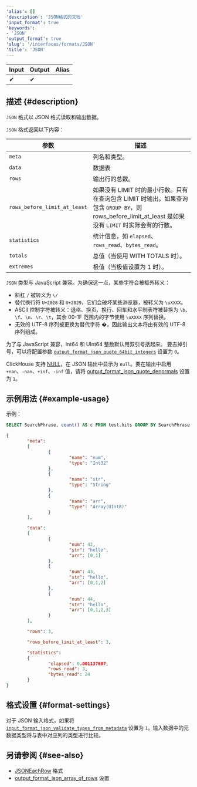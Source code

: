 ```yaml
---
'alias': []
'description': 'JSON格式的文档'
'input_format': true
'keywords':
- 'JSON'
'output_format': true
'slug': '/interfaces/formats/JSON'
'title': 'JSON'
---
```




| Input | Output | Alias |
|-------|--------|-------|
| ✔     | ✔      |       |

## 描述 {#description}

`JSON` 格式以 JSON 格式读取和输出数据。

`JSON` 格式返回以下内容：

| 参数                          | 描述                                                                                                                                                                                                                                    |
|------------------------------|-----------------------------------------------------------------------------------------------------------------------------------------------------------------------------------------------------------------------------------------|
| `meta`                       | 列名和类型。                                                                                                                                                                                                                              |
| `data`                       | 数据表                                                                                                                                                                                                                                |
| `rows`                       | 输出行的总数。                                                                                                                                                                                                                        |
| `rows_before_limit_at_least` | 如果没有 LIMIT 时的最小行数。只有在查询包含 LIMIT 时输出。如果查询包含 `GROUP BY`，则 rows_before_limit_at_least 是如果没有 `LIMIT` 时实际会有的行数。                                                |
| `statistics`                 | 统计信息，如 `elapsed`、`rows_read`、`bytes_read`。                                                                                                                                                                                 |
| `totals`                     | 总值（当使用 WITH TOTALS 时）。                                                                                                                                                                                                       |
| `extremes`                   | 极值（当极值设置为 1 时）。                                                                                                                                                                                                             |

`JSON` 类型与 JavaScript 兼容。为确保这一点，某些字符会被额外转义：
- 斜杠 `/` 被转义为 `\/`
- 替代换行符 `U+2028` 和 `U+2029`，它们会破坏某些浏览器，被转义为 `\uXXXX`。
- ASCII 控制字符被转义：退格、换页、换行、回车和水平制表符被替换为 `\b`、`\f`、`\n`、`\r`、`\t`，其余 00-1F 范围内的字节使用 `\uXXXX` 序列替换。
- 无效的 UTF-8 序列被更换为替代字符 �，因此输出文本将由有效的 UTF-8 序列组成。

为了与 JavaScript 兼容，Int64 和 UInt64 整数默认用双引号括起来。
要去掉引号，可以将配置参数 [`output_format_json_quote_64bit_integers`](/operations/settings/settings-formats.md/#output_format_json_quote_64bit_integers) 设置为 `0`。

ClickHouse 支持 [NULL](/sql-reference/syntax.md)，在 JSON 输出中显示为 `null`。要在输出中启用 `+nan`、`-nan`、`+inf`、`-inf` 值，请将 [output_format_json_quote_denormals](/operations/settings/settings-formats.md/#output_format_json_quote_denormals) 设置为 `1`。

## 示例用法 {#example-usage}

示例：

```sql
SELECT SearchPhrase, count() AS c FROM test.hits GROUP BY SearchPhrase WITH TOTALS ORDER BY c DESC LIMIT 5 FORMAT JSON
```

```json
{
        "meta":
        [
                {
                        "name": "num",
                        "type": "Int32"
                },
                {
                        "name": "str",
                        "type": "String"
                },
                {
                        "name": "arr",
                        "type": "Array(UInt8)"
                }
        ],

        "data":
        [
                {
                        "num": 42,
                        "str": "hello",
                        "arr": [0,1]
                },
                {
                        "num": 43,
                        "str": "hello",
                        "arr": [0,1,2]
                },
                {
                        "num": 44,
                        "str": "hello",
                        "arr": [0,1,2,3]
                }
        ],

        "rows": 3,

        "rows_before_limit_at_least": 3,

        "statistics":
        {
                "elapsed": 0.001137687,
                "rows_read": 3,
                "bytes_read": 24
        }
}
```

## 格式设置 {#format-settings}

对于 JSON 输入格式，如果将 [`input_format_json_validate_types_from_metadata`](/operations/settings/settings-formats.md/#input_format_json_validate_types_from_metadata) 设置为 `1`，输入数据中的元数据类型将与表中对应列的类型进行比较。

## 另请参阅 {#see-also}

- [JSONEachRow](/interfaces/formats/JSONEachRow) 格式
- [output_format_json_array_of_rows](/operations/settings/settings-formats.md/#output_format_json_array_of_rows) 设置
